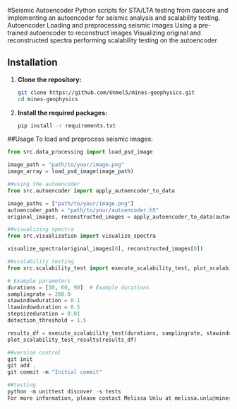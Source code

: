 #Seismic Autoencoder 
Python scripts for STA/LTA testing from dascore and implementing an autoencoder for seismic analysis and scalability testing. 
Autoencoder 
  Loading and preprocessing seismic images 
  Using a pre-trained autoencoder to reconstruct images 
  Visualizing original and reconstructed spectra 
  performing scalability testing on the autoencoder 


## Installation

1. **Clone the repository:**
    ```sh
    git clone https://github.com/Unmel5/mines-geophysics.git
    cd mines-geophysics
    ```

2. **Install the required packages:**
    ```sh
    pip install -r requirements.txt
    ```
##Usage
To load and preprocess seismic images:

```python
from src.data_processing import load_psd_image

image_path = "path/to/your/image.png"
image_array = load_psd_image(image_path)

##using the autoencoder 
from src.autoencoder import apply_autoencoder_to_data

image_paths = ["path/to/your/image.png"]
autoencoder_path = "path/to/your/autoencoder.h5"
original_images, reconstructed_images = apply_autoencoder_to_data(autoencoder_path, image_paths)

##visualizing spectra 
from src.visualization import visualize_spectra

visualize_spectra(original_images[0], reconstructed_images[0])

##scalability testing 
from src.scalability_test import execute_scalability_test, plot_scalability_test_results

# Example parameters
durations = [30, 60, 90]  # Example durations
samplingrate = 200.0
stawindowduration = 0.1
ltawindowduration = 0.5
stepsizeduration = 0.01
detection_threshold = 1.5

results_df = execute_scalability_test(durations, samplingrate, stawindowduration, ltawindowduration, stepsizeduration, detection_threshold)
plot_scalability_test_results(results_df)

##version control 
git init 
git add . 
git commit -m "Initial commit" 

##testing 
python -m unittest discover -s tests
For more information, please contact Melissa Unlu at melissa.unlu@mines.edu 




